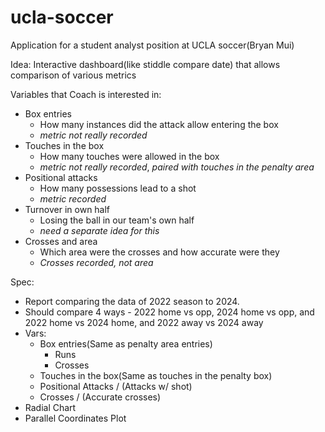 # ucla-soccer

Application for a student analyst position at UCLA soccer(Bryan Mui)

Idea: Interactive dashboard(like stiddle compare date) that allows comparison of various metrics 

Variables that Coach is interested in:    
  + Box entries  
    - How many instances did the attack allow entering the box
    - *metric not really recorded*
  + Touches in the box
    - How many touches were allowed in the box
    - *metric not really recorded*, *paired with touches in the penalty area*
  + Positional attacks
    - How many possessions lead to a shot 
    - *metric recorded*
  + Turnover in own half  
    - Losing the ball in our team's own half
    - *need a separate idea for this* 
  + Crosses and area  
    - Which area were the crosses and how accurate were they 
    - *Crosses recorded, not area*
    
Spec: 
  + Report comparing the data of 2022 season to 2024. 
  + Should compare 4 ways - 2022 home vs opp, 2024 home vs opp, and 2022 home vs 2024 home, and 2022 away vs 2024 away
  + Vars: 
    - Box entries(Same as penalty area entries)
      + Runs
      + Crosses
    - Touches in the box(Same as touches in the penalty box)
    - Positional Attacks / (Attacks w/ shot)
    - Crosses / (Accurate crosses)
  + Radial Chart 
  + Parallel Coordinates Plot
    
